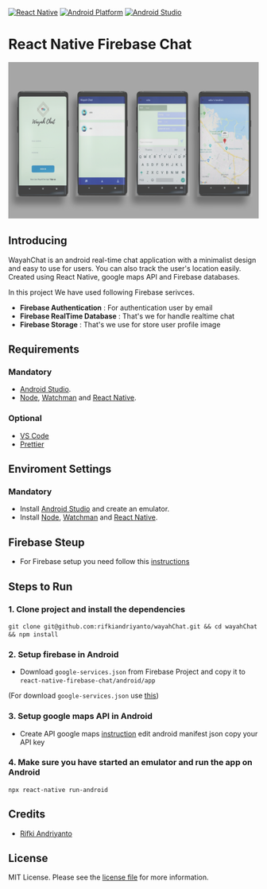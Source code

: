 [![React Native][react_native-badge]][react_native-url]
[![Android Platform][android_platform-badge]][android_platform-url]
[![Android Studio][android_studio-badge]][android_studio-url]

# React Native Firebase Chat
<p align="center">
  <img src="Images/11.png" alt="FirebaseChat" title="FirebaseChat" />
</p>


## Introducing
WayahChat is an android real-time chat application with a minimalist design and
 easy to use for users. You can also track the user's location
easily. Created using React Native, google maps API and Firebase databases.

In this project We have used following Firebase serivces.
* **Firebase Authentication** : For authentication user by email
* **Firebase RealTime Database** : That's we for handle realtime chat
* **Firebase Storage** : That's we use for store user profile image


## Requirements

### Mandatory
- [Android Studio](https://developer.android.com/studio/index.html).
- [Node](https://nodejs.org), [Watchman](https://facebook.github.io/watchman/) and [React Native](https://facebook.github.io/react-native/).

### Optional
- [VS Code](https://code.visualstudio.com/)
- [Prettier](https://marketplace.visualstudio.com/items?itemName=esbenp.prettier-vscode)

## Enviroment Settings

### Mandatory
- Install [Android Studio](https://developer.android.com/studio/index.html) and create an emulator.
- Install [Node](https://nodejs.org), [Watchman](https://facebook.github.io/watchman/) and [React Native](https://facebook.github.io/react-native/).


## Firebase Steup
- For Firebase setup you need follow this [instructions](https://firebase.google.com/docs/android/setup)

## Steps to Run
### 1. Clone project and install the dependencies
```
git clone git@github.com:rifkiandriyanto/wayahChat.git && cd wayahChat && npm install
```

### 2. Setup firebase in Android
- Download `google-services.json` from Firebase Project and copy it to `react-native-firebase-chat/android/app`

(For download `google-services.json` use [this](https://support.google.com/firebase/answer/7015592))

### 3. Setup google maps API in Android
- Create API google maps [instruction](https://developers.google.com/maps/documentation/javascript/get-api-key?hl=id)
edit android manifest json copy your API key

### 4. Make sure you have started an emulator and run the app on Android
```
npx react-native run-android
```

## Credits

- [Rifki Andriyanto](https://github.com/rifkiandriyanto)

## License

MIT License. Please see the [license file](LICENSE.md) for more information.


[react_native-badge]: https://img.shields.io/badge/React%20Native-0.57.7-blue.svg?style=flat
[react_native-url]: https://facebook.github.io/react-native/
[android_platform-badge]: https://img.shields.io/badge/Android-4.1+-green.svg
[android_platform-url]: https://developer.android.com/index.html
[android_studio-badge]: https://img.shields.io/badge/Android%20Studio-3.2.1+-green.svg
[android_studio-url]: https://developer.android.com/studio/install
[codebeat-badge]: https://codebeat.co/badges/f22bd54a-d944-440d-aa4d-3a99f79b41d3